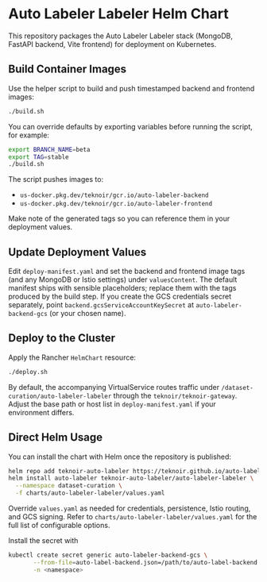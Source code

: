 # Auto Labeler Labeler Helm Chart

This repository packages the Auto Labeler Labeler stack (MongoDB, FastAPI backend, Vite frontend) for deployment on Kubernetes.

## Build Container Images

Use the helper script to build and push timestamped backend and frontend images:

```bash
./build.sh
```

You can override defaults by exporting variables before running the script, for example:

```bash
export BRANCH_NAME=beta
export TAG=stable
./build.sh
```

The script pushes images to:

- `us-docker.pkg.dev/teknoir/gcr.io/auto-labeler-backend`
- `us-docker.pkg.dev/teknoir/gcr.io/auto-labeler-frontend`

Make note of the generated tags so you can reference them in your deployment values.

## Update Deployment Values

Edit `deploy-manifest.yaml` and set the backend and frontend image tags (and any MongoDB or Istio settings) under `valuesContent`. The default manifest ships with sensible placeholders; replace them with the tags produced by the build step. If you create the GCS credentials secret separately, point `backend.gcsServiceAccountKeySecret` at `auto-labeler-backend-gcs` (or your chosen name).

## Deploy to the Cluster

Apply the Rancher `HelmChart` resource:

```bash
./deploy.sh
```

By default, the accompanying VirtualService routes traffic under `/dataset-curation/auto-labeler-labeler` through the `teknoir/teknoir-gateway`. Adjust the base path or host list in `deploy-manifest.yaml` if your environment differs.

## Direct Helm Usage

You can install the chart with Helm once the repository is published:

```bash
helm repo add teknoir-auto-labeler https://teknoir.github.io/auto-labeler-labeler-helm/
helm install auto-labeler teknoir-auto-labeler/auto-labeler-labeler \
  --namespace dataset-curation \
  -f charts/auto-labeler-labeler/values.yaml
```

Override `values.yaml` as needed for credentials, persistence, Istio routing, and GCS signing. Refer to `charts/auto-labeler-labeler/values.yaml` for the full list of configurable options.

Install the secret with 
```bash
kubectl create secret generic auto-labeler-backend-gcs \
       --from-file=auto-label-backend.json=/path/to/auto-label-backend.json \
       -n <namespace>
```
